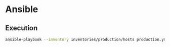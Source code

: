 # Ansible

## Execution

````bash
ansible-playbook --inventory inventories/production/hosts production.yml -e "ansible_ssh_user=arun" -Kk
````